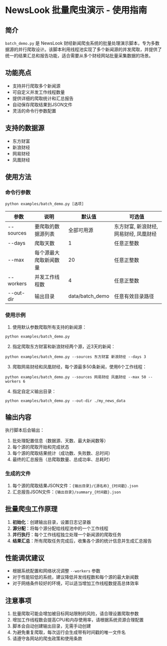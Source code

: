 # NewsLook 批量爬虫演示 - 使用指南

## 简介

`batch_demo.py` 是 NewsLook 财经新闻爬虫系统的批量处理演示脚本，专为多数据源的并行爬取设计。该脚本利用线程池实现了多个新闻源的并发爬取，并提供了统一的结果汇总和报告功能，适合需要从多个财经网站批量采集数据的场景。

## 功能亮点

- 支持并行爬取多个新闻源
- 可自定义并发工作线程数量
- 提供详细的爬取统计和汇总报告
- 自动保存爬取结果到JSON文件
- 灵活的命令行参数配置

## 支持的数据源

- 东方财富
- 新浪财经
- 网易财经
- 凤凰财经

## 使用方法

### 命令行参数

```
python examples/batch_demo.py [选项]
```

| 参数 | 说明 | 默认值 | 可选值 |
|------|------|--------|--------|
| --sources | 要爬取的数据源列表 | 全部可用源 | 东方财富, 新浪财经, 网易财经, 凤凰财经 |
| --days | 爬取天数 | 1 | 任意正整数 |
| --max | 每个源最大爬取新闻数量 | 20 | 任意正整数 |
| --workers | 并发工作线程数 | 4 | 任意正整数 |
| --out-dir | 输出目录 | data/batch_demo | 任意有效目录路径 |

### 使用示例

1. 使用默认参数爬取所有支持的新闻源：
```
python examples/batch_demo.py
```

2. 指定爬取东方财富和新浪财经两个源，近3天的新闻：
```
python examples/batch_demo.py --sources 东方财富 新浪财经 --days 3
```

3. 爬取网易财经和凤凰财经，每个源最多50条新闻，使用6个工作线程：
```
python examples/batch_demo.py --sources 网易财经 凤凰财经 --max 50 --workers 6
```

4. 指定自定义输出目录：
```
python examples/batch_demo.py --out-dir ./my_news_data
```

## 输出内容

执行脚本后会输出：

1. 批处理配置信息（数据源、天数、最大新闻数等）
2. 每个源的爬取开始和完成状态
3. 每个源的爬取结果统计（成功数、失败数、总时间）
4. 最终的汇总报告（总爬取数量、总成功率、总耗时）

### 生成的文件

1. 每个源的爬取结果JSON文件：`{输出目录}/{源名称}_{时间戳}.json`
2. 汇总报告JSON文件：`{输出目录}/summary_{时间戳}.json`

## 批量爬虫工作原理

1. **初始化**：创建输出目录，设置日志记录器
2. **源分配**：将每个源分配给线程池中的一个工作线程
3. **并行执行**：每个工作线程独立处理一个新闻源的爬取任务
4. **结果汇总**：所有爬取任务完成后，收集各个源的统计信息并生成汇总报告

## 性能调优建议

- 根据系统配置和网络状况调整 `--workers` 参数
- 对于性能较低的系统，建议降低并发线程数和每个源的最大新闻数
- 对于网络条件较好的环境，可以适当增加工作线程数提高总体效率

## 注意事项

1. 批量爬取可能会增加被目标网站限制的风险，请合理设置爬取参数
2. 增加工作线程数会提高CPU和内存使用率，请根据系统资源合理配置
3. 脚本会自动创建输出目录，无需手动创建
4. 为避免重复爬取，每次运行会生成带有时间戳的唯一文件名
5. 请遵守各网站的爬虫政策和使用条款 